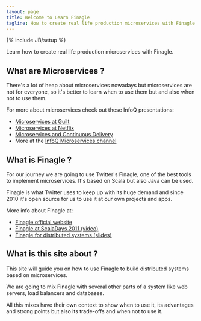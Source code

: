 ```yaml
---
layout: page
title: Welcome to Learn Finagle
tagline: How to create real life production microservices with Finagle
---
```

{% include JB/setup %}

Learn how to create real life production microservices with Finagle.

## What are Microservices ?

There's a lot of heap about microservices nowadays but microservices are not
for everyone, so it's better to learn when to use them but and also when
not to use them.

For more about microservices check out these InfoQ presentations:

* [Microservices at Guilt](https://www.infoq.com/presentations/scale-gilt)
* [Microservices at Netflix](https://www.infoq.com/presentations/netflix-ipc)
* [Microservices and Continuous Delivery](https://www.infoq.com/presentations/evolutionary-architecture-microservices-cd)
* More at the [InfoQ Microservices channel](https://www.infoq.com/microservices/presentations/)

## What is Finagle ?

For our journey we are going to use Twitter's Finagle, one of the best
tools to implement microservices. It's based on Scala but also Java can be used.

Finagle is what Twitter uses to keep up with its huge demand and since 2010
it's open source for us to use it at our own projects and apps.

More info about Finagle at:

* [Finagle official website](https://twitter.github.io/finagle/)
* [Finagle at ScalaDays 2011 (video)](http://days2011.scala-lang.org/node/138/286/45.%20Finagle.mp4)
* [Finagle for distributed systems (slides)](https://monkey.org/~marius/talks/twittersystems/#1)

## What is this site about ?

This site will guide you on how to use Finagle to build distributed systems based
on microservices.

We are going to mix Finagle with several other parts of a system like web servers,
load balancers and databases.

All this mixes have their own context to show when to use it, its advantages and
strong points but also its trade-offs and when not to use it.